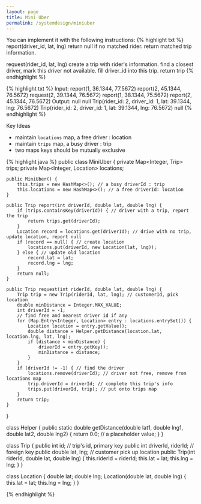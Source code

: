 ```yaml
---
layout: page
title: Mini Uber
permalink: /systemdesign/miniuber
---
```

You can implement it with the following instructions:
{% highlight txt %}
report(driver_id, lat, lng)
    return null if no matched rider.
    return matched trip information.

request(rider_id, lat, lng)
    create a trip with rider's information.
    find a closest driver, mark this driver not available.
    fill driver_id into this trip.
    return trip
{% endhighlight %} 

{% highlight txt %}
Input:
  report(1, 36.1344, 77.5672) 
  report(2, 45.1344, 76.5672) 
  request(2, 39.1344, 76.5672) 
  report(1, 38.1344, 75.5672) 
  report(2, 45.1344, 76.5672) 
Output:
  null
  null
  Trip(rider_id: 2, driver_id: 1, lat: 39.1344, lng: 76.5672)
  Trip(rider_id: 2, driver_id: 1, lat: 39.1344, lng: 76.5672)
  null
{% endhighlight %} 

Key Ideas
- maintain `locations` map, a free driver : location
- maintain `trips` map, a busy driver : trip
- two maps keys should be mutually exclusive

{% highlight java %}
public class MiniUber {
    private Map<Integer, Trip> trips;
    private Map<Integer, Location> locations;

    public MiniUber() {
        this.trips = new HashMap<>(); // a busy driverId : trip
        this.locations = new HashMap<>(); // a free driverId: location
    }

    public Trip report(int driverId, double lat, double lng) {
        if (trips.containsKey(driverId)) { // driver with a trip, report the trip
            return trips.get(driverId);
        }
        Location record = locations.get(driverId); // drive with no trip, update location, report null
        if (record == null) { // create location
            locations.put(driverId, new Location(lat, lng));
        } else { // update old location
            record.lat = lat;
            record.lng = lng;
        }
        return null;
    }

    public Trip request(int riderId, double lat, double lng) {
        Trip trip = new Trip(riderId, lat, lng); // customerId, pick location
        double minDistance = Integer.MAX_VALUE;
        int driverId = -1;
        // find free and nearest driver id if any
        for (Map.Entry<Integer, Location> entry : locations.entrySet()) {
            Location location = entry.getValue();
            double distance = Helper.getDistance(location.lat, location.lng, lat, lng);
            if (distance < minDistance) {
                driverId = entry.getKey();
                minDistance = distance;
            }
        }
        if (driverId != -1) { // find the driver
            locations.remove(driverId); // driver not free, remove from locations map
            trip.driverId = driverId; // complete this trip's info
            trips.put(driverId, trip); // put onto trips map
        }
        return trip;
    }
}

class Helper {
    public static double getDistance(double lat1, double lng1, double lat2, double lng2) {
        return 0.0; // a placeholder value;
    }
}

class Trip {
    public int id; // trip's id, primary key
    public int driverId, riderId; // foreign key
    public double lat, lng; // customer pick up location
    public Trip(int riderId, double lat, double lng) {
        this.riderId = riderId;
        this.lat = lat;
        this.lng = lng;
    }
}

class Location {
    double lat;
    double lng;
    Location(double lat, double lng) {
        this.lat = lat;
        this.lng = lng;
    }
}

{% endhighlight %}